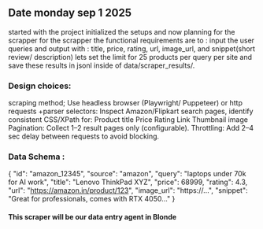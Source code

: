 ## Date monday sep 1 2025

started with the project initialized the setups and now planning for the scrapper
for the scrapper the functional requirements are to :
input the user queries and output with :
title, price, rating, url, image_url, and snippet(short review/ description)
lets set the limit for 25 products per query per site 
and save these results in jsonl inside of data/scraper_results/.

### Design choices: 
scraping method; Use headless browser (Playwright/ Puppeteer) or http requests +parser
selectors: Inspect Amazon/Flipkart search pages, identify consistent CSS/XPath for: Product title Price Rating Link Thumbnail image
Pagination: Collect 1–2 result pages only (configurable).
Throttling: Add 2–4 sec delay between requests to avoid blocking.

### Data Schema :
{
  "id": "amazon_12345",
  "source": "amazon",
  "query": "laptops under 70k for AI work",
  "title": "Lenovo ThinkPad XYZ",
  "price": 68999,
  "rating": 4.3,
  "url": "https://amazon.in/product/123",
  "image_url": "https://...",
  "snippet": "Great for professionals, comes with RTX 4050..."
}


#### This scraper will be our data entry agent in Blonde


